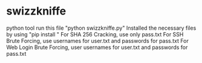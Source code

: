 # swizzkniffe
python tool
run this file "python swizzkniffe.py"
Installed the necessary files by using "pip install <module name>"
For SHA 256 Cracking, use only pass.txt
For SSH Brute Forcing, use usernames for user.txt and passwords for pass.txt
For Web Login Brute Forcing, user usernames for user.txt and passwords for pass.txt
